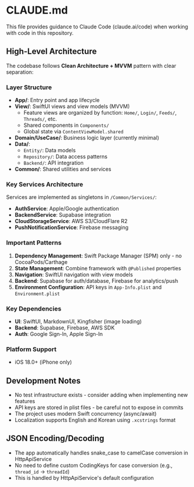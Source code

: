 # CLAUDE.md

This file provides guidance to Claude Code (claude.ai/code) when working with code in this repository.

## High-Level Architecture

The codebase follows **Clean Architecture + MVVM** pattern with clear separation:

### Layer Structure
- **App/**: Entry point and app lifecycle
- **View/**: SwiftUI views and view models (MVVM)
  - Feature views are organized by function: `Home/`, `Login/`, `Feeds/`, `Threads/`, etc.
  - Shared components in `Components/`
  - Global state via `ContentViewModel.shared`
- **Domain/UseCase/**: Business logic layer (currently minimal)
- **Data/**: 
  - `Entity/`: Data models
  - `Repository/`: Data access patterns
  - `Backend/`: API integration
- **Common/**: Shared utilities and services

### Key Services Architecture
Services are implemented as singletons in `/Common/Services/`:
- **AuthService**: Apple/Google authentication
- **BackendService**: Supabase integration
- **CloudStorageService**: AWS S3/CloudFlare R2
- **PushNotificationService**: Firebase messaging

### Important Patterns
1. **Dependency Management**: Swift Package Manager (SPM) only - no CocoaPods/Carthage
2. **State Management**: Combine framework with `@Published` properties
3. **Navigation**: SwiftUI navigation with view models
4. **Backend**: Supabase for auth/database, Firebase for analytics/push
5. **Environment Configuration**: API keys in `App-Info.plist` and `Environment.plist`

### Key Dependencies
- **UI**: SwiftUI, MarkdownUI, Kingfisher (image loading)
- **Backend**: Supabase, Firebase, AWS SDK
- **Auth**: Google Sign-In, Apple Sign-In

### Platform Support
- iOS 18.0+ (iPhone only)

## Development Notes
- No test infrastructure exists - consider adding when implementing new features
- API keys are stored in plist files - be careful not to expose in commits
- The project uses modern Swift concurrency (async/await)
- Localization supports English and Korean using `.xcstrings` format

## JSON Encoding/Decoding
- The app automatically handles snake_case to camelCase conversion in HttpApiService
- No need to define custom CodingKeys for case conversion (e.g., `thread_id` -> `threadId`)
- This is handled by HttpApiService's default configuration